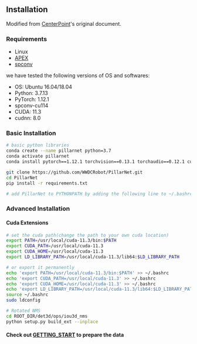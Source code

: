 ## Installation
Modified from [CenterPoint](https://github.com/tianweiy/CenterPoint)'s original document.

### Requirements

- Linux
- [APEX](https://github.com/nvidia/apex)
- [spconv](https://github.com/traveller59/spconv) 

we have tested the following versions of OS and softwares:

- OS: Ubuntu 16.04/18.04
- Python: 3.7.13 
- PyTorch: 1.12.1
- spconv-cu114
- CUDA: 11.3
- cudnn: 8.0

### Basic Installation 

```bash
# basic python libraries
conda create --name pillarnet python=3.7
conda activate pillarnet
conda install pytorch==1.12.1 torchvision==0.13.1 torchaudio==0.12.1 cudatoolkit=11.3 -c pytorch

git clone https://github.com/WWDCRobot/PillarNet.git
cd PillarNet
pip install -r requirements.txt

# add PillarNet to PYTHONPATH by adding the following line to ~/.bashrc (change the path accordingly)
```

### Advanced Installation 

#### Cuda Extensions

```bash
# set the cuda path(change the path to your own cuda location) 
export PATH=/usr/local/cuda-11.3/bin:$PATH
export CUDA_PATH=/usr/local/cuda-11.3
export CUDA_HOME=/usr/local/cuda-11.3
export LD_LIBRARY_PATH=/usr/local/cuda-11.3/lib64:$LD_LIBRARY_PATH

# or export it permanently
echo 'export PATH=/usr/local/cuda-11.3/bin:$PATH' >> ~/.bashrc
echo 'export CUDA_PATH=/usr/local/cuda-11.3' >> ~/.bashrc
echo 'export CUDA_HOME=/usr/local/cuda-11.3' >> ~/.bashrc
echo 'export LD_LIBRARY_PATH=/usr/local/cuda-11.3/lib64:$LD_LIBRARY_PATH' >> ~/.bashrc
source ~/.bashrc
sudo ldconfig

# Rotated NMS 
cd ROOT_DIR/det3d/ops/iou3d_nms
python setup.py build_ext --inplace
```

#### Check out [GETTING_START](GETTING_START.md) to prepare the data
